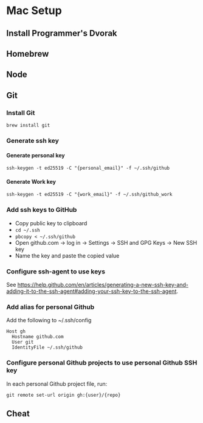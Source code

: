 # Mac Setup

## Install Programmer's Dvorak

## Homebrew

## Node

## Git

### Install Git
`brew install git`

### Generate ssh key

#### Generate personal key
`ssh-keygen -t ed25519 -C "{personal_email}" -f ~/.ssh/github`

#### Generate Work key
`ssh-keygen -t ed25519 -C "{work_email}" -f ~/.ssh/github_work`

### Add ssh keys to GitHub
* Copy public key to clipboard
* `cd ~/.ssh`
* `pbcopy < ~/.ssh/github`
* Open github.com -> log in -> Settings -> SSH and GPG Keys -> New SSH key
* Name the key and paste the copied value

### Configure ssh-agent to use keys
See https://help.github.com/en/articles/generating-a-new-ssh-key-and-adding-it-to-the-ssh-agent#adding-your-ssh-key-to-the-ssh-agent.

### Add alias for personal Github
Add the following to ~/.ssh/config

```text
Host gh
  Hostname github.com
  User git
  IdentityFile ~/.ssh/github
```

### Configure personal Github projects to use personal Github SSH key
In each personal Github project file, run:

`git remote set-url origin gh:{user}/{repo}`

## Cheat

